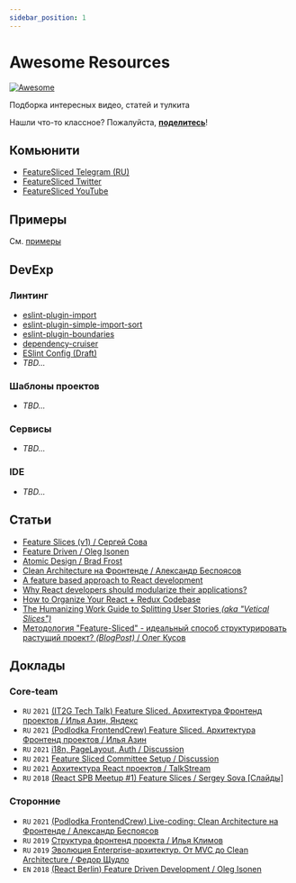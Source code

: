 ```yaml
---
sidebar_position: 1
---
```


# Awesome Resources

[![Awesome](https://awesome.re/badge.svg)](https://awesome.re)

Подборка интересных видео, статей и тулкита

Нашли что-то классное? Пожалуйста, **[поделитесь](https://github.com/feature-sliced/awesome/pulls)**!

## Комьюнити

- [FeatureSliced Telegram (RU)](https://t.me/feature_sliced)
- [FeatureSliced Twitter](https://twitter.com/feature_sliced)
- [FeatureSliced YouTube](https://www.youtube.com/channel/UCkng_PHLatpDKPOIKfI731A)

## Примеры

См. [примеры](https://feature-sliced.design/examples)

## DevExp

### Линтинг

- [eslint-plugin-import](https://github.com/benmosher/eslint-plugin-import)
- [eslint-plugin-simple-import-sort](https://github.com/lydell/eslint-plugin-simple-import-sort)
- [eslint-plugin-boundaries](https://github.com/javierbrea/eslint-plugin-boundaries)
- [dependency-cruiser](https://github.com/sverweij/dependency-cruiser)
- [ESlint Config (Draft)](https://gist.github.com/azinit/4cb940a1d4a3e05ef47e15aa18a9ecc5)
- *TBD...*

### Шаблоны проектов

- *TBD...*

### Сервисы

- *TBD...*

### IDE

- *TBD...*

## Статьи

- [Feature Slices (v1) / Сергей Сова](https://featureslices.dev/)
- [Feature Driven / Oleg Isonen](https://github.com/feature-sliced/documentation/tree/rc/feature-driven)
- [Atomic Design / Brad Frost](https://atomicdesign.bradfrost.com/table-of-contents/)
- [Clean Architecture на Фронтенде / Александр Беспоясов](https://dev.to/bespoyasov/clean-architecture-on-frontend-4311)
- [A feature based approach to React development](https://ryanlanciaux.com/blog/2017/08/20/a-feature-based-approach-to-react-development/)
- [Why React developers should modularize their applications?](https://alexmngn.medium.com/why-react-developers-should-modularize-their-applications-d26d381854c1)
- [How to Organize Your React + Redux Codebase](https://www.pluralsight.com/guides/how-to-organize-your-react-+-redux-codebase)
- [The Humanizing Work Guide to Splitting User Stories *(aka "Vetical Slices")*](https://www.humanizingwork.com/the-humanizing-work-guide-to-splitting-user-stories/)
- [Методология "Feature-Sliced" - идеальный способ структурировать растущий проект? *(BlogPost)* / Олег Кусов](https://okusov.ru/metodologiya-feature-sliced-idealnyj-sposob-strukturirovat-rastushij-proekt)

## Доклады

### Core-team

- `RU` `2021` [(IT2G Tech Talk) Feature Sliced. Архитектура Фронтенд проектов / Илья Азин, Яндекс](https://youtu.be/TFA6zRO_Cl0)
- `RU` `2021` [(Podlodka FrontendCrew) Feature Sliced. Архитектура Фронтенд проектов / Илья Азин](https://youtu.be/SnzPAr_FJ7w)
- `RU` `2021` [i18n, PageLayout, Auth / Discussion](https://youtu.be/b_nBvHWqxP8)
- `RU` `2021` [Feature Sliced Committee Setup / Discussion](https://youtu.be/RQBslp8dngA)
- `RU` `2021` [Архитектура React проектов / TalkStream](https://youtu.be/h1YY7r9Uov8)
- `RU` `2018` [(React SPB Meetup #1) Feature Slices / Sergey Sova [Слайды]](https://t.me/feature_slices)

### Сторонние

- `RU` `2021` [(Podlodka FrontendCrew) Live-coding: Clean Architecture на Фронтенде / Александр Беспоясов](https://youtu.be/h4WQRqNjmX0)
- `RU` `2019` [Структура фронтенд проекта / Илья Климов](https://youtu.be/Sp8V-5k2ZaM)
- `RU` `2019` [Эволюция Enterprise-архитектур. От MVC до Clean Architecture / Федор Щудло](https://youtu.be/WXelYPjwmk0)
- `EN` `2018` [(React Berlin) Feature Driven Development / Oleg Isonen](https://youtu.be/BWAeYuWFHhs)
